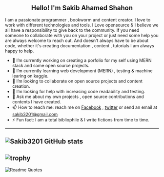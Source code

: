 <h2 align="center"> Hello! I'm Sakib Ahamed Shahon</h2>

I am a passionate programmer , bookworm and content creator. I love to work with different technologies and tools. I Love opensource & I believe we all have a responsibility to give back to the community. If you need someone to collaborate with you on your project or just need some help you are always welcome to reach out. And doesn't always have to be about code, whether it's creating documentation , content , tutorials I am always happy to help. 

- 🔭 I’m currently working on creating a porfolio for my self using MERN stack and some open source projects.
- 🌱 I’m currently learning web development (MERN) , testing & machine learing on kaggle.
- 👯 I’m looking to collaborate on open source projects and content creation.
- 🤔 I’m looking for help with increasing code readability and testing. 
- 💬 Ask me about my own projects , open source contributions and contents I have created.
- 📫 How to reach me: reach me on [Facebook](https://www.facebook.com/sakib.shahon) , [twitter](https://twitter.com/SakibShahon) or send an email at sakib3201@gmail.com 
- ⚡ Fun fact: I am a total bibliophile & I write fictions from time to time.


---
![Sakib3201 GitHub stats](https://github-readme-stats.vercel.app/api?username=sakib3201&show_icons=true&theme=dracula)
---
![trophy](https://github-profile-trophy.vercel.app/?username=sakib3201&theme=dracula)
---
![Readme Quotes](https://quotes-github-readme.vercel.app/api?type=horizontal)
